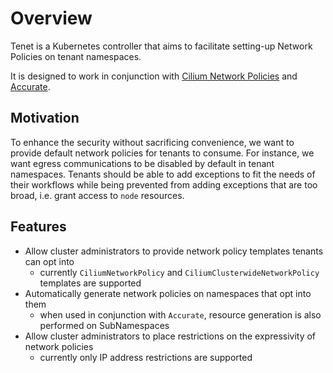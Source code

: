 # Overview
Tenet is a Kubernetes controller that aims to facilitate setting-up Network Policies on tenant namespaces.

It is designed to work in conjunction with [Cilium Network Policies](https://docs.cilium.io/en/stable/policy/) and [Accurate](https://cybozu-go.github.io/accurate/).

## Motivation
To enhance the security without sacrificing convenience, we want to provide default network policies for tenants to consume. For instance, we want egress communications to be disabled by default in tenant namespaces. Tenants should be able to add exceptions to fit the needs of their workflows while being prevented from adding exceptions that are too broad, i.e. grant access to `node` resources.

## Features
- Allow cluster administrators to provide network policy templates tenants can opt into
  - currently `CiliumNetworkPolicy` and `CiliumClusterwideNetworkPolicy` templates are supported
- Automatically generate network policies on namespaces that opt into them
  - when used in conjunction with `Accurate`, resource generation is also performed on SubNamespaces
- Allow cluster administrators to place restrictions on the expressivity of network policies
  - currently only IP address restrictions are supported
